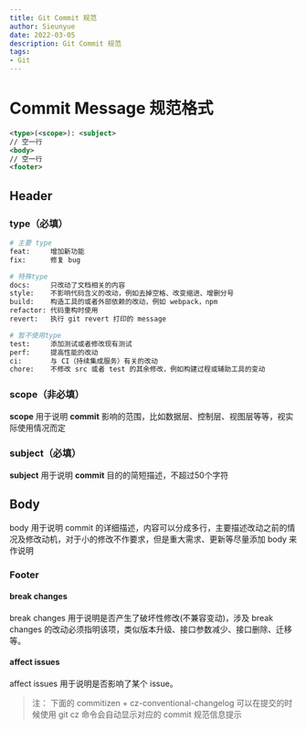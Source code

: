 ```yaml
--- 
title: Git Commit 规范
author: Sieunyue
date: 2022-03-05
description: Git Commit 规范
tags: 
- Git
--- 
```


# Commit Message 规范格式
```xml
<type>(<scope>): <subject>
// 空一行
<body>
// 空一行
<footer>
```
## Header
### type（必填）
```bash
# 主要 type
feat:     增加新功能
fix:      修复 bug

# 特殊type
docs:     只改动了文档相关的内容
style:    不影响代码含义的改动，例如去掉空格、改变缩进、增删分号
build:    构造工具的或者外部依赖的改动，例如 webpack，npm
refactor: 代码重构时使用
revert:   执行 git revert 打印的 message

# 暂不使用type
test:     添加测试或者修改现有测试
perf:     提高性能的改动
ci:       与 CI（持续集成服务）有关的改动
chore:    不修改 src 或者 test 的其余修改，例如构建过程或辅助工具的变动
```
### scope（非必填）
**scope** 用于说明 **commit** 影响的范围，比如数据层、控制层、视图层等等，视实际使用情况而定
### subject（必填）
**subject** 用于说明 **commit** 目的的简短描述，不超过50个字符
## Body
body 用于说明 commit 的详细描述，内容可以分成多行，主要描述改动之前的情况及修改动机，对于小的修改不作要求，但是重大需求、更新等尽量添加 body 来作说明
### Footer
#### break changes
break changes 用于说明是否产生了破坏性修改(不兼容变动)，涉及 break changes 的改动必须指明该项，类似版本升级、接口参数减少、接口删除、迁移等。
#### affect issues
affect issues 用于说明是否影响了某个 issue。
> 注： 下面的 commitizen + cz-conventional-changelog 可以在提交的时候使用 git cz 命令会自动显示对应的 commit 规范信息提示



